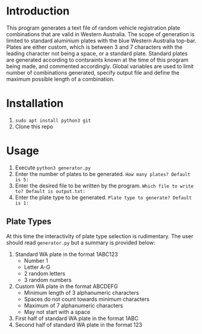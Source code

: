 # Introduction
This program generates a text file of random vehicle registration plate combinations that are valid in Western Australia. The scope of generation is limited to standard aluminium plates with the blue Western Australia top-bar. Plates are either custom, which is between 3 and 7 characters with the leading character not being a space, or a standard plate. Standard plates are generated according to contsraints known at the time of this program being made, and commented accordingly. Global variables are used to limit number of combinations generated, specify output file and define the maximum possible length of a combination.

# Installation
1. `sudo apt install python3 git`
2. Clone this repo

# Usage
1. Execute `python3 generator.py`
2.  Enter the number of plates to be generated. `How many plates? Default is 5:`
3.  Enter the desired file to be written by the program. `Which file to write to? Default is output.txt:`
4.  Enter the plate type to be generated. `Plate type to generate? Default is 1:`

## Plate Types
At this time the interactivity of plate type selection is rudimentary. The user should read `generator.py` but a summary is provided below:
1. Standard WA plate in the format 1ABC123
    - Number 1
    - Letter A-G
    - 2 random letters
    - 3 random numbers
2. Custom WA plate in the format ABCDEFG
    - Minimum length of 3 alphanumeric characters
    - Spaces do not count towards minimum characters
    - Maximum of 7 alphanumeric characters
    - May not start with a space
3. First half of standard WA plate in the format 1ABC
4. Second half of standard WA plate in the format 123
